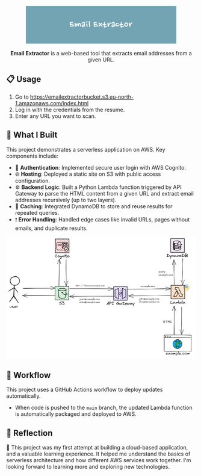 <p align="center">
  <img src="website/Images/Email_Extractor.png" width="400"/>
</p>

<p align="center">
  <b>Email Extractor</b> is a web-based tool that extracts email addresses from a given URL.
</p> 

## 📋 Usage 

1. Go to https://emailextractorbucket.s3.eu-north-1.amazonaws.com/index.html
2. Log in with the credentials from the resume.
3. Enter any URL you want to scan.

## 💼 What I Built  
This project demonstrates a serverless application on AWS. Key components include:

- 🔐 **Authentication**: Implemented secure user login with AWS Cognito.
- 🌐 **Hosting**: Deployed a static site on S3 with public access configuration.
- ⚙️ **Backend Logic**: Built a Python Lambda function triggered by API Gateway to parse the HTML content from a given URL and extract email addresses recursively (up to two layers).
- 💾 **Caching**: Integrated DynamoDB to store and reuse results for repeated queries.
- ❗ **Error Handling**: Handled edge cases like invalid URLs, pages without emails, and duplicate results.
  
![](email_extractor_flow.png)
## 🔄 Workflow  

This project uses a GitHub Actions workflow to deploy updates automatically.

- When code is pushed to the `main` branch, the updated Lambda function is automatically packaged and deployed to AWS.
  
## 🌱 Reflection

🌼 This project was my first attempt at building a cloud-based application, and a valuable learning experience.
It helped me understand the basics of serverless architecture and how different AWS services work together.
I'm looking forward to learning more and exploring new technologies.

